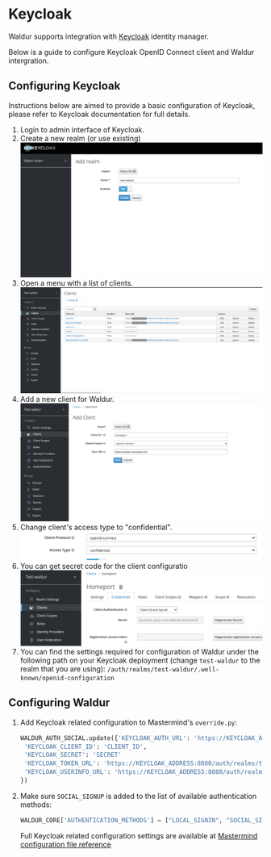# Keycloak

Waldur supports integration with [Keycloak](http://keycloak.org/) identity manager.

Below is a guide to configure Keycloak OpenID Connect client and Waldur intergration.

## Configuring Keycloak

Instructions below are aimed to provide a basic configuration of Keycloak, please refer to Keycloak documentation for full details.

1. Login to admin interface of Keycloak.
1. Create a new realm (or use existing)
 [![New realm](img/keycloak-add-realm.png)](img/keycloak-add-realm.png)
1. Open a menu with a list of clients.
 [![List clients](img/keycloak-client-list.png)](img/keycloak-client-list.png)
1. Add a new client for Waldur.
 [![Add client](img/keycloak-add-client.png)](img/keycloak-add-client.png)
1. Change client's access type to "confidential".
 [![Set access type](img/keycloak-client-access-type.png)](img/keycloak-client-access-type.png)
1. You can get secret code for the client configuratio
 [![Secret code](img/keycloak-client-secret.png)](img/keycloak-client-secret.png)
1. You can find the settings required for configuration of Waldur under the following path on your Keycloak deployment (change `test-waldur` to the realm that you are using):  `/auth/realms/test-waldur/.well-known/openid-configuration`

## Configuring Waldur

1. Add Keycloak related configuration to Mastermind's `override.py`:

    ```python
    WALDUR_AUTH_SOCIAL.update({'KEYCLOAK_AUTH_URL': 'https://KEYCLOAK_ADDRESS:8080/auth/realms/test-waldur/.well-known/openid-configuration',
     'KEYCLOAK_CLIENT_ID': 'CLIENT_ID',
     'KEYCLOAK_SECRET': 'SECRET'
     'KEYCLOAK_TOKEN_URL': 'https://KEYCLOAK_ADDRESS:8080/auth/realms/test-waldur/protocol/openid-connect/token',
     'KEYCLOAK_USERINFO_URL': 'https://KEYCLOAK_ADDRESS:8080/auth/realms/test-waldur/protocol/openid-connect/userinfo'
    })
    ```

1. Make sure `SOCIAL_SIGNUP` is added to the list of available authentication methods:

    ```python
    WALDUR_CORE['AUTHENTICATION_METHODS'] = ["LOCAL_SIGNIN", "SOCIAL_SIGNUP"]
    ```

    Full Keycloak related configuration settings are available at [Mastermind configuration file reference](../mastermind-configuration/configuration-guide.md)
